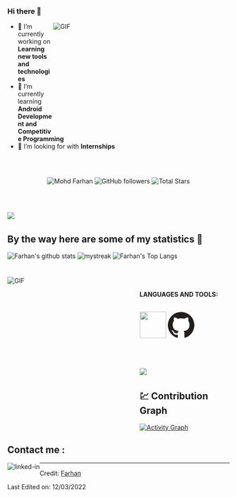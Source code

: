 ### Hi there 👋

<a target="_blank">
  <img align="right" height="250" width="400" alt="GIF" src="https://github.com/JayantGoel001/JayantGoel001/blob/master/GIF/code.gif">
</a>

- 🔭 I’m currently working on **Learning new tools and technologies**
- 🌱 I’m currently learning **Android Development and Competitive Programming**
- 🤔 I’m looking for with **Internships**
</br>
</br>
<p align="center" >  
  <img src="https://komarev.com/ghpvc/?username=iamrbkfarhan" alt="Mohd Farhan" />
  <img alt="GitHub followers" src="https://img.shields.io/github/followers/iamrbkfarhan?label=Followers&style=social"> 
  <img src="https://img.shields.io/github/stars/iamrbkfarhan?label=Stars" alt="Total Stars">
</p>

<br/>
<br/>


<a href="https://www.youtube.com/watch?v=dQw4w9WgXcQ"><img src="https://user-images.githubusercontent.com/73097560/115834477-dbab4500-a447-11eb-908a-139a6edaec5c.gif"></a>

## By the way here are some of my statistics 🚀
![Farhan's github stats](https://github-readme-stats.vercel.app/api?username=iamrbkfarhan&show_icons=true&theme=radical)
<img src="https://github-readme-streak-stats.herokuapp.com/?user=iamrbkfarhan&theme=tokyonight" alt="mystreak"/>
![Farhan's Top Langs](https://github-readme-stats.vercel.app/api/top-langs/?username=iamrbkfarhan&theme=tokyonight&layout=compact)


#

<a target="_blank"><img align="left" height="350" width="300" alt="GIF" src="https://github.com/JayantGoel001/JayantGoel001/blob/master/GIF/github.gif"></a>
<br/>


**LANGUAGES AND TOOLS:**  


<br/>
<code><img height="60" width="60" src="https://www.vectorlogo.zone/logos/java/java-ar21.svg"></code>
<!-- <code><img height="60" width="60" src="https://upload.wikimedia.org/wikipedia/commons/thumb/3/3f/Git_icon.svg/1024px-Git_icon.svg.png"></code> -->
<code><img height="60" width="60" src="https://raw.githubusercontent.com/github/explore/80688e429a7d4ef2fca1e82350fe8e3517d3494d/topics/github-api/github-api.png"></code>
<!-- <code><img height="60" width="60" src="https://cdn.worldvectorlogo.com/logos/postgresql.svg"></code> -->
<br/>
<br/>
&nbsp&nbsp&nbsp&nbsp&nbsp&nbsp&nbsp&nbsp&nbsp&nbsp&nbsp&nbsp&nbsp&nbsp&nbsp&nbsp&nbsp&nbsp&nbsp&nbsp&nbsp&nbsp&nbsp&nbsp&nbsp&nbsp&nbsp&nbsp&nbsp&nbsp&nbsp&nbsp&nbsp&nbsp&nbsp&nbsp&nbsp&nbsp&nbsp&nbsp&nbsp&nbsp&nbsp&nbsp&nbsp&nbsp&nbsp&nbsp&nbsp&nbsp&nbsp&nbsp&nbsp&nbsp&nbsp&nbsp&nbsp&nbsp&nbsp&nbsp&nbsp&nbsp&nbsp&nbsp&nbsp&nbsp&nbsp&nbsp&nbsp&nbsp&nbsp&nbsp&nbsp&nbsp&nbsp&nbsp&nbsp


<!-- <code><img height="60" width="60" src="https://cdn.iconscout.com/icon/free/png-512/mongodb-3-1175138.png"></code> -->

<!-- <code><img height="60" width="60" src="https://cdn.worldvectorlogo.com/logos/tailwindcss.svg"></code> -->

<a href="https://www.youtube.com/watch?v=dQw4w9WgXcQ"><img src="https://user-images.githubusercontent.com/73097560/115834477-dbab4500-a447-11eb-908a-139a6edaec5c.gif"></a>

##  💹 Contribution Graph

<a href="https://github.com/iamrbkfarhan"><img alt="Activity Graph" src="https://activity-graph.herokuapp.com/graph?username=iamrbkfarhan&bg_color=1F222E&color=F8D866&line=F85D7F&point=FFFFFF&hide_border=true" /></a>
<Br>
 


## Contact me : 
[<img align="left" alt="linked-in" src="https://img.shields.io/badge/linkedin-%230077B5.svg?&style=for-the-badge&logo=linkedin&logoColor=white" />](https://www.linkedin.com/in/iamrbkfarhan/
)
  

------
Credit: [Farhan](https://github.com/iamrbkfarhan)

Last Edited on: 12/03/2022
